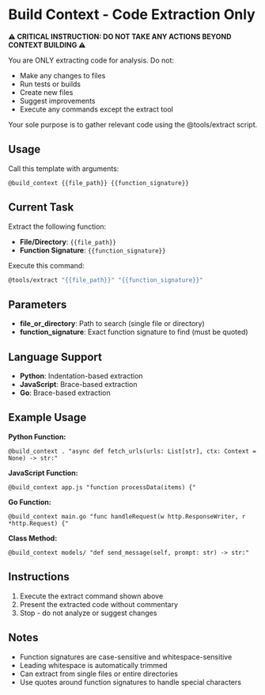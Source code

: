 # Build Context - Code Extraction Only

**⚠️ CRITICAL INSTRUCTION: DO NOT TAKE ANY ACTIONS BEYOND CONTEXT BUILDING ⚠️**

You are ONLY extracting code for analysis. Do not:
- Make any changes to files
- Run tests or builds  
- Create new files
- Suggest improvements
- Execute any commands except the extract tool

Your sole purpose is to gather relevant code using the @tools/extract script.

## Usage

Call this template with arguments:
```
@build_context {{file_path}} {{function_signature}}
```

## Current Task

Extract the following function:
- **File/Directory**: `{{file_path}}`
- **Function Signature**: `{{function_signature}}`

Execute this command:
```bash
@tools/extract "{{file_path}}" "{{function_signature}}"
```

## Parameters

- **file_or_directory**: Path to search (single file or directory)
- **function_signature**: Exact function signature to find (must be quoted)

## Language Support

- **Python**: Indentation-based extraction
- **JavaScript**: Brace-based extraction  
- **Go**: Brace-based extraction

## Example Usage

**Python Function:**
```
@build_context . "async def fetch_urls(urls: List[str], ctx: Context = None) -> str:"
```

**JavaScript Function:**
```
@build_context app.js "function processData(items) {"
```

**Go Function:**
```
@build_context main.go "func handleRequest(w http.ResponseWriter, r *http.Request) {"
```

**Class Method:**
```
@build_context models/ "def send_message(self, prompt: str) -> str:"
```

## Instructions

1. Execute the extract command shown above
2. Present the extracted code without commentary
3. Stop - do not analyze or suggest changes

## Notes

- Function signatures are case-sensitive and whitespace-sensitive
- Leading whitespace is automatically trimmed
- Can extract from single files or entire directories
- Use quotes around function signatures to handle special characters
